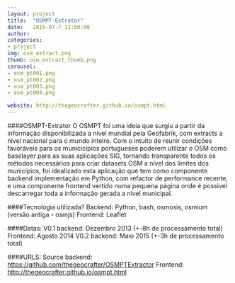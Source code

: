 ```yaml
---
layout: project
title:  "OSMPT-Extrator"
date:   2015-07-7 11:00:00
author: 
categories:
- project
img: osm_extract.png
thumb: osm_extract_thumb.png
carousel:
- osm_pt001.png
- osm_pt002.png
- osm_pt003.png
- osm_pt004.png

website: http://thegeocrafter.github.io/osmpt.html
---
```

####OSMPT-Extrator
O OSMPT foi uma ideia que surgiu a partir da informação disponibilizada a nível mundial pela Geofabrik, com extracts a nível nacional para o mundo inteiro. Com o intuito de reunir condições favoráveis para os municícipios portugueses poderem utilizar o OSM como baselayer para as suas aplicações SIG, tornando transparente todos os métodos necessários para criar datasets OSM a nível dos limites dos municípios, foi idealizado esta aplicação que tem como componente backend implementação em Python, com refactor de performance recente, e uma componente frontend vertido numa pequena página onde é possivel descarregar toda a informação gerada a nível municipal.

####Tecnologia utilizada?
Backend: Python, bash, osmosis, osmium (versão antiga - osmjs)
Frontend: Leaflet

####Datas:
V0.1 backend: Dezembro 2013 (+-8h de processamento total)
Frontend: Agosto 2014
V0.2 backend: Maio 2015 (+-3h de processamento total)

####URLS:
Source backend: https://github.com/thegeocrafter/OSMPTExtractor
Frontend: http://thegeocrafter.github.io/osmpt.html


